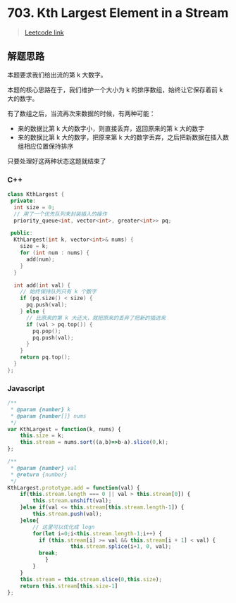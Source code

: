 # 703. Kth Largest Element in a Stream

> [Leetcode link](https://leetcode.com/problems/kth-largest-element-in-a-stream/)



## 解题思路

本题要求我们给出流的第 k 大数字。

本题的核心思路在于，我们维护一个大小为 k 的排序数组，始终让它保存着前 k 大的数字。

有了数组之后，当流再次来数据的时候，有两种可能：

- 来的数据比第 k 大的数字小，则直接丢弃，返回原来的第 k 大的数字
- 来的数据比第 k 大的数字，把原来第 k 大的数字丢弃，之后把新数据在插入数组相应位置保持排序

只要处理好这两种状态这题就结束了

### C++

```cpp
class KthLargest {
 private:
  int size = 0;
  // 用了一个优先队列来封装插入的操作
  priority_queue<int, vector<int>, greater<int>> pq;

 public:
  KthLargest(int k, vector<int>& nums) {
    size = k;
    for (int num : nums) {
      add(num);
    }
  }

  int add(int val) {
    // 始终保持队列只有 k 个数字
    if (pq.size() < size) {
      pq.push(val);
    } else {
      // 比原来的第 k 大还大，就把原来的丢弃了把新的插进来
      if (val > pq.top()) {
        pq.pop();
        pq.push(val);
      }
    }
    return pq.top();
  }
};
```



### Javascript

```js
/**
 * @param {number} k
 * @param {number[]} nums
 */
var KthLargest = function(k, nums) {
    this.size = k;
    this.stream = nums.sort((a,b)=>b-a).slice(0,k);
};

/** 
 * @param {number} val
 * @return {number}
 */
KthLargest.prototype.add = function(val) {
    if(this.stream.length === 0 || val > this.stream[0]) {
        this.stream.unshift(val);
    }else if(val <= this.stream[this.stream.length-1]) {
        this.stream.push(val);
    }else{
      	// 这里可以优化成 logn
        for(let i=0;i<this.stream.length-1;i++) {
          if (this.stream[i] >= val && this.stream[i + 1] < val) {
					this.stream.splice(i+1, 0, val);
          break;
			}
        }
    }
    this.stream = this.stream.slice(0,this.size);
    return this.stream[this.size-1]
};
```

